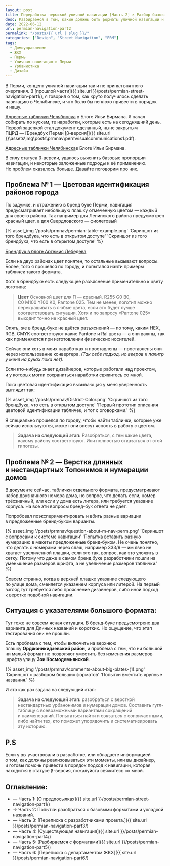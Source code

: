 ```yaml
---
layout: post
title: Переработка пермской уличной навигации [Часть 2] × Разбор базовых форматов
desc: Разбираемся в том, какие должны быть форматы уличной навигации и в каких ситуациях они понядобятся.
date: 2022-06-12
url: permian-navigation-part2
permalink: "/posts/{{ url | slug }}/"
categories: ["Design", "Street Navigation", "PRM"]
tags:
  - Домоуправление
  - ЖКХ
  - Пермь
  - Уличная навигация в Перми
  - Урбанистика
  - Дизайн
---
```


В Перми, концепт уличной навигации так и не принял внятного очертания. В [прошлой части]({{ site.url }}/posts/permian-street-navigation-part1/), я говорил о том, как круто получилось сделать навигацию в Челябинске, и что было бы неплохо привести в порядок и нашу.

[Адресные таблички Челябинска](https://ilyabirman.ru/projects/chelyabinsk-address-plates/) в Блоге Ильи Бирмана.
Я начал собирать по кускам, те наработки, которые есть на сегодняшний день. Первой зацепкой стал документ сделанный, ныне закрытым ПЦРД — [Брендбук Перми [β-версия]]({{ site.url }}\assets\img\posts\prmnav\permvisualcommunications1.pdf).

<p class="aside"><a href="https://ilyabirman.ru/projects/chelyabinsk-address-plates/">Адресные таблички Челябинска</a>в Блоге Ильи Бирмана.</p>

В силу статуса β-версии, удалось выяснить базовые пропорции навигации, и некоторые заложенные подходы к её применению. Но проблем оказалось больше. Давайте поговорим про них.

## Проблема № 1 — Цветовая идентификация районов города

По задумке, и отражению в бренд буке Перми, навигация предусматривает небольшую плашку отмеченную цветом — каждый для своего района. Так например для Ленинского района предусмотрен красный цвет, а для Свердловского — фиолетовый

{% asset_img '/posts/prmnav/permian-table-example.png' 'Скриншот из того брендбука, что есть в открытом доступе' 'Скриншот из того брендбука, что есть в открытом доступе' %}

<p class="aside"><a href="https://www.tema.ru/jjj/perm/permvisualcommunications1.pdf">Брендбук в блоге Артемия Лебедева</a></p>

Если на двух районах цвет понятен, то остальные вызывают вопросы. Более, того я прошелся по городу, и попытался найти примеры табличек такого формата.

Хотя в брендбуке есть следующее разъяснение применительно к цвету логотипа:

> **Цвет**
> Основной цвет для П — красный. R255 G0 B0, C0 M100 Y100 K0, Pantone 025. Тем не менее, логотип можно перекрашивать в любые цвета, если это будет лучше соответствовать ситуации.
> Хотя и по запросу «Pantone 025» выходит точно не красный цвет.

Опять, же в бренд-буке не даётся разъяснений — по тому, каким HEX, RGB, CMYK соответствуют какие Pantone и Ral цвета — а они важны, так как применяются при изготовлении физических носителей.

Сейчас они хоть в моих наработках и проставлены — проставлены они через использование конвертера. *(Так себе подход, но вееров и палитр у меня на руках пока нет).*

Если кто-нибудь знает дизайнеров, которые работали над проектом, и у которых могли сохраниться наработки свяжитесь со мной.

Пока цветовая идентификация вызывающая у меня уверенность выглядит так:

{% asset_img '/posts/prmnav/District-Color.png' 'Скриншот из того брендбука, что есть в открытом доступе' 'Первый прототип описания цветовой идентификации табличек, и тот с оговорками.' %}

Я специально прошелся по городу, чтобы найти таблички, которые уже сейчас используются, может они внесут ясность в работу с цветом.

> **Задача на следующий этап:**
> Разобраться, с тем какие цвета, какому району соответствуют. Или полностью отказаться от этой гипотезы.

## Проблема № 2 — Верстка длинных и нестандартных Топонимов и нумерации домов

В документе сейчас, таблички отдельного формата, предусматривают набор двузначного номера дома, но вопрос, что делать если, номер трёхзначный, или если у дома есть литера, или требуется указание корпуса. На все эти вопросы бренд-бук ответа не даёт.

Попробовал поэкспериментировать и вбить разные вариации в предложенные бренд-буком варианты.

{% asset_img '/posts/prmnav/question-about-m-nav-perm.png' 'Скриншот с вопросами к системе навигации' 'Попытка вставить разную нумерацию в макеты предложенные бренд-буком. Не очень понятно, что делать с номерами через слэш, например 333/9 — им явно не хватает увеличенной плашки, если это так, вопрос, как это уложить в сетку. Потому что даже в самом бренд буке разработчики пошли на уменьшение размеров шрифта, а не увеличение размеров таблички.' %}

Совсем странно, когда в верхней плашке указание следующего по улице дома, сменяется указанием корпуса или литерой. На первый взгляд тут требуется либо прояснение дизайнеров, либо иной подход к верстке подобной навигации.

## Ситуация с указателями большого формата:

Тут тоже не совсем ясная ситуация. В бренд-буке предусмотрено два варианта для Длиных названий и коротких. Но ощущение, что этап тестирования они не прошли.

Есть проблема с тем, чтобы включить на верхнюю плашку **Орджоникидзевский район**, и проблема с тем, что ни большой ни малый формат не позволяют уместить без изменения размеров шрифта улицу **Зои Космодемьянской**.

{% asset_img '/posts/prmnav/comments-about-big-plates-(1).png' 'Скриншот с разбором больших форматов' 'Попытки вместить крупные названия.' %}

И это как раз задача на следующий этап:

> **Задача на следующий этап:**
> разобраться с версткой нестандартных урбанонимов и нумерации домов. Составить гугл-таблицу с всевозможными вариантами сокращений и наименований. Попытаться найти и связаться с сопричастными, либо найти тех, кто поможет упорядочить и систематизировать эту историю.

## P.S

Если у вы участвовали в разработке, или обладаете информацией о том, как должны реализовываться эти моменты, или вы дизайнер, и готовы помочь привести в порядок подход к навигации, которая находится в статусе β-версия, пожалуйста свяжитесь со мной.

## Оглавление:

- — Часть 1: [О предпосылках]({{ site.url }}/posts/permian-street-navigation-part1/)
- → Часть 2: Попытки разобраться с базовыми форматами и укладкой названий.
- — Часть 3: [Переписка с разработчиками проекта.]({{ site.url }}/posts/permian-navigation-part3/)
- — Часть 4: [Существующая навигация]({{ site.url }}/posts/permian-navigation-part4/)
- — Часть 5: [Разбираемся с форматами]({{ site.url }}/posts/permian-navigation-part5/)
- — Часть 6: [Переписка с департаментом ЖКХ]({{ site.url }}/posts/permian-navigation-part6/)
